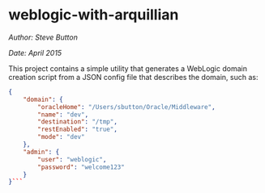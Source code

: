 # weblogic-with-arquillian

*Author: Steve Button*  

*Date: April 2015*

This project contains a simple utility that generates a WebLogic domain creation script from a JSON config file that describes the domain, such as:

```json
{
    "domain": {
        "oracleHome": "/Users/sbutton/Oracle/Middleware",
        "name": "dev",
        "destination": "/tmp",
        "restEnabled": "true",
        "mode": "dev"
    },
    "admin": {
        "user": "weblogic",
        "password": "welcome123"
    }
}```




